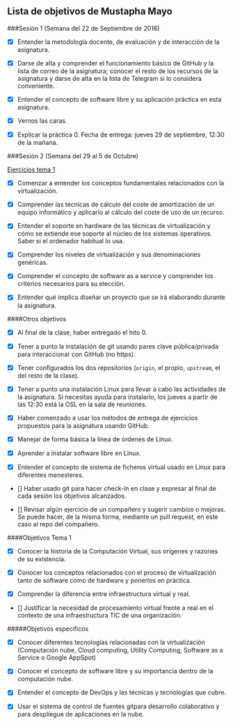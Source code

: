 ## Lista de objetivos de Mustapha Mayo 
###Sesión 1 (Semana del 22 de Septiembre de 2016)

- [x]	Entender la metodología docente, de evaluación y de interacción de la asignatura.

- [x] 	Darse de alta y comprender el funcionamiento básico de GitHub y la lista de correo de la asignatura; conocer el resto de los recursos de la asignatura y darse de alta en la lista de Telegram si lo considera conveniente.

- [x] 	Entender el concepto de software libre y su aplicación práctica en esta asignatura.

- [x] 	Vernos las caras.

- [x]	Explicar la práctica 0. Fecha de entrega: jueves 29 de septiembre, 12:30 de la mañana.

###Sesión 2 (Semana del 29 al 5 de Octubre)

[Ejercicios tema 1](https://github.com/Mustapha90/IV-Ejercicios/blob/master/Ejercicios/Tema1.md)

- [x]	Comenzar a entender los conceptos fundamentales relacionados con la virtualización.

- [x]	Comprender las técnicas de cálculo del coste de amortización de un equipo informático y aplicarlo al cálculo del coste de uso de un recurso.

- [x]	Entender el soporte en hardware de las técnicas de virtualización y cómo se extiende ese soporte al núcleo de los sistemas operativos. Saber si el ordenador habitual lo usa.

- [x]	Comprender los niveles de virtualización y sus denominaciones genéricas.

- [x]	Comprender el concepto de software as a service y comprender los criterios necesarios para su elección.

- [x]	Entender qué implica diseñar un proyecto que se irá elaborando durante la asignatura. 

####Otros objetivos

- [x]	Al final de la clase, haber entregado el hito 0.

- [x]	Tener a punto la instalación de git usando pares clave pública/privada para interaccionar con GitHub (no https).

- [x]	Tener configurados los dos repositorios (``origin``, el propio, ``upstream``, el del resto de la clase).

- [x]	Tener a punto una instalación Linux para llevar a cabo las actividades de la asignatura. Si necesitas ayuda para instalarlo, los jueves a partir de las 12:30 está la OSL en la sala de reuniones.

- [x]	Haber comenzado a usar los métodos de entrega de ejercicios propuestos para la asignatura usando GitHub.

- [x]	Manejar de forma básica la línea de órdenes de Linux.

- [x]	Aprender a instalar software libre en Linux.

- [x]	Entender el concepto de sistema de ficheros virtual usado en Linux para diferentes menesteres.

- []	Haber usado git para hacer check-in en clase y expresar al final de cada sesión los objetivos alcanzados.

- []	Revisar algún ejercicio de un compañero y sugerir cambios o mejoras. Se puede hacer, de la misma forma, mediante un pull request, en este caso al repo del compañero.

####Objetivos Tema 1

- [x]	Conocer la historia de la Computación Virtual, sus orígenes y razones de su existencia.

- [x]	Conocer los conceptos relacionados con el proceso de virtualización tanto de software como de hardware y ponerlos en práctica.

- [x]	Comprender la diferencia entre infraestructura virtual y real.

- []	Justificar la necesidad de procesamiento virtual frente a real en el contexto de una infraestructura TIC de una organización.

#####Objetivos especificos

- [x]	Conocer diferentes tecnologías relacionadas con la virtualización (Computación nube, Cloud computing, Utility Computing, Software as a Service o Google AppSpot)

- [x]	Conocer el concepto de software libre y su importancia dentro de la computación nube.

- [x]	Entender el concepto de DevOps y las técnicas y tecnologías que cubre.

- [x]	Usar el sistema de control de fuentes gitpara desarrollo colaborativo y para despliegue de aplicaciones en la nube.
